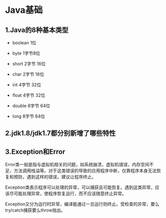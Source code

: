 # Java基础

## 1.Java的8种基本类型

- boolean 1位
- byte 1字节8位
- short 2字节 16位
- char 2字节 16位
- int 4字节 32位
- float 4字节 32位

- double 8字节 64位
- long 8字节 64位

## 2.jdk1.8/jdk1.7都分别新增了哪些特性



## 3.Exception和Error

Error类一般是指与虚拟机相关的问题，如系统崩溃，虚拟机错误，内存空间不足，方法调用栈溢等。对于这类错误的导致的应用程序中断，仅靠程序本身无法恢复和预防，遇到这样的错误，建议让程序终止。

Exception类表示程序可以处理的异常，可以捕获且可能恢复。遇到这类异常，应该尽可能处理异常，使程序恢复运行，而不应该随意终止异常。

Exception又分为运行时异常，编译能通过一旦运行则终止。受检查的异常，要么try/catch捕获要么throw抛出。

